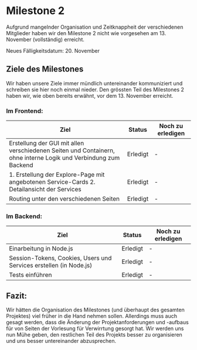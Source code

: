 # Milestone 2

Aufgrund mangelnder Organisation und Zeitknappheit der verschiedenen Mitglieder haben wir den Milestone 2 nicht wie vorgesehen am 13. November (vollständig) erreicht.

Neues Fälligkeitsdatum: 20. November

## Ziele des Milestones
Wir haben unsere Ziele immer mündlich untereinander kommuniziert und schreiben sie hier noch einmal nieder. Den grössten Teil des Milestones 2 haben wir, wie oben bereits erwähnt, vor dem 13. November erreicht.

### Im Frontend:
| **Ziel** | **Status** | **Noch zu erledigen** |
| -------------------------- | ---------- | ---------- |
| Erstellung der GUI mit allen verschiedenen Seiten und Containern, ohne interne Logik und Verbindung zum Backend  | Erledigt | - |
| 1. Erstellung der Explore-Page mit angebotenen Service-Cards 2. Detailansicht der Services | Erledigt | - |
| Routing unter den verschiedenen Seiten | Erledigt | - |

### Im Backend:
| **Ziel** | **Status** | **Noch zu erledigen** |
| -------------------------- | ---------- | ---------- |
| Einarbeitung in Node.js | Erledigt | - |
| Session-Tokens, Cookies, Users und Services erstellen (in Node.js) | Erledigt | - |
| Tests einführen | Erledigt | - |

## Fazit:
Wir hätten die Organisation des Milestones (und überhaupt des gesamten Projektes) viel früher in die Hand nehmen sollen. Allerdings muss auch gesagt werden, dass die Änderung der Projektanforderungen und -aufbaus für von Seiten der Vorlesung für Verwirrtung gesorgt hat. Wir werden uns nun Mühe geben, den restlichen Teil des Projekts besser zu organisieren und uns besser untereinander abzusprechen.
